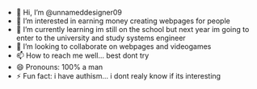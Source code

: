 - 👋 Hi, I’m @unnameddesigner09
- 👀 I’m interested in earning money creating webpages for people
- 🌱 I’m currently learning im still on the school but next year im going to enter to the university and study systems engineer
- 💞️ I’m looking to collaborate on webpages and videogames
- 📫 How to reach me well... best dont try
- 😄 Pronouns: 100% a man
- ⚡ Fun fact: i have authism... i dont realy know if its interesting

<!---
unnameddesigner09/unnameddesigner09 is a ✨ special ✨ repository because its `README.md` (this file) appears on your GitHub profile.
You can click the Preview link to take a look at your changes.
--->

